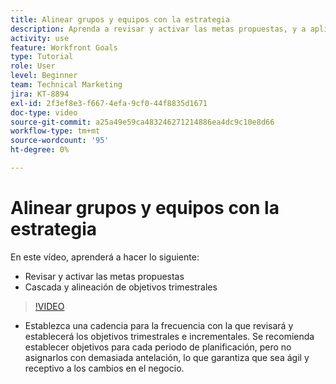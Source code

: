 ```yaml
---
title: Alinear grupos y equipos con la estrategia
description: Aprenda a revisar y activar las metas propuestas, y a aplicar en cascada y alinear las metas trimestrales mediante [!DNL Goals].
activity: use
feature: Workfront Goals
type: Tutorial
role: User
level: Beginner
team: Technical Marketing
jira: KT-8894
exl-id: 2f3ef8e3-f667-4efa-9cf0-44f8835d1671
doc-type: video
source-git-commit: a25a49e59ca483246271214886ea4dc9c10e8d66
workflow-type: tm+mt
source-wordcount: '95'
ht-degree: 0%

---
```


# Alinear grupos y equipos con la estrategia

En este vídeo, aprenderá a hacer lo siguiente:

* Revisar y activar las metas propuestas
* Cascada y alineación de objetivos trimestrales

>[!VIDEO](https://video.tv.adobe.com/v/335188/?quality=12&learn=on)

<!--
Pro-tips graphic
-->

* Establezca una cadencia para la frecuencia con la que revisará y establecerá los objetivos trimestrales e incrementales. Se recomienda establecer objetivos para cada periodo de planificación, pero no asignarlos con demasiada antelación, lo que garantiza que sea ágil y receptivo a los cambios en el negocio.

